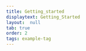 ```yaml
---
title: Getting_started
displaytext: Getting_Started
layout:  null
tab: true
order: 2
tags: example-tag
---
```


